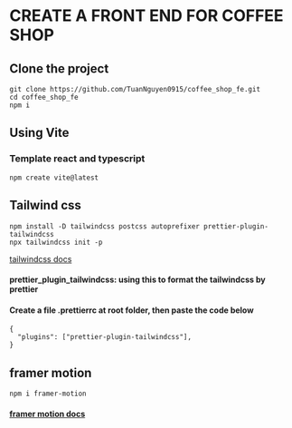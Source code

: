 # CREATE A FRONT END FOR COFFEE SHOP

## Clone the project

```
git clone https://github.com/TuanNguyen0915/coffee_shop_fe.git
cd coffee_shop_fe
npm i
```

## Using Vite

### Template react and typescript

```
npm create vite@latest
```

## Tailwind css

```
npm install -D tailwindcss postcss autoprefixer prettier-plugin-tailwindcss
npx tailwindcss init -p
```

[tailwindcss docs](https://tailwindcss.com/)

#### prettier_plugin_tailwindcss: using this to format the tailwindcss by prettier

#### Create a file .prettierrc at root folder, then paste the code below

```
{
  "plugins": ["prettier-plugin-tailwindcss"],
}
```

## framer motion

```
npm i framer-motion
```

#### [framer motion docs](https://www.framer.com/motion/?utm_source=google&utm_medium=adwords&utm_campaign=PerformanceMax-Framer_&gad_source=1&gclid=Cj0KCQjws560BhCuARIsAHMqE0H3pJPMPM2qXpyjQHAcXGIwwckZYs2t71Y40558m8fi-tGhO_FZa3waAtzrEALw_wcB)
